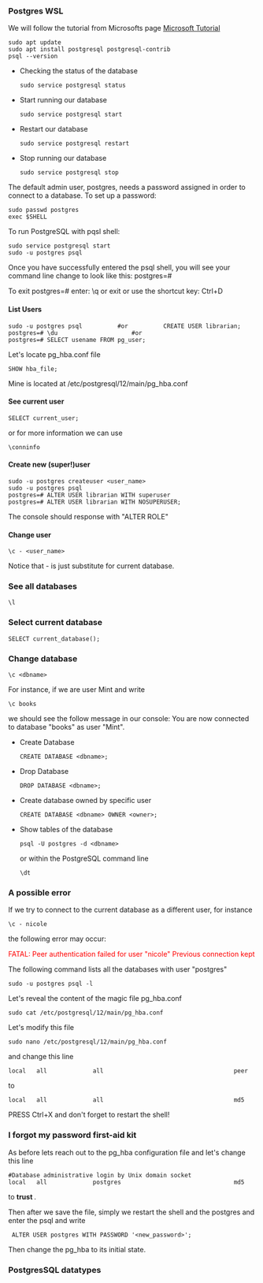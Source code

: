 ### Postgres WSL

We will follow the tutorial from Microsofts page <a href = "https://docs.microsoft.com/en-us/windows/wsl/tutorials/wsl-database" title = "Microsoft Setup Postgres on WSL"> Microsoft Tutorial </a>

```
sudo apt update
sudo apt install postgresql postgresql-contrib
psql --version
```

<ul>
<li> Checking the status of the database

```
sudo service postgresql status
```
</li>

<li> Start running our database

```
sudo service postgresql start
```
</li>

<li> Restart our database

```
sudo service postgresql restart
```

</li>

<li>Stop running our database

```
sudo service postgresql stop
```
</li>
</ul>

The default admin user, postgres, needs a password assigned in order to connect to a database. To set up a password:
```
sudo passwd postgres
exec $SHELL
```

To run PostgreSQL with pqsl shell:

```
sudo service postgresql start
sudo -u postgres psql
```

Once you have successfully entered the psql shell, you will see your command line change to look like this: postgres=#

To exit postgres=# enter: \q or exit or use the shortcut key: Ctrl+D

#### List Users

```
sudo -u postgres psql          #or          CREATE USER librarian;
postgres=# \du                     #or
postgres=# SELECT usename FROM pg_user;
```

Let's locate pg_hba.conf file

```
SHOW hba_file;
```

Mine is located at /etc/postgresql/12/main/pg_hba.conf

#### See current user

```
SELECT current_user;
```

or for more information we can use

```
\conninfo
```

#### Create new (super!)user

```
sudo -u postgres createuser <user_name>
sudo -u postgres psql
postgres=# ALTER USER librarian WITH superuser
postgres=# ALTER USER librarian WITH NOSUPERUSER;
```

The console should response with "ALTER ROLE"

#### Change user

```
\c - <user_name>
```
Notice that - is just substitute for current database.

### See all databases

```
\l
```

### Select current database

```
SELECT current_database();
```

### Change database

```
\c <dbname>
```

For instance, if we are user Mint and write
```
\c books
```

we should see the follow message in our console:
You are now connected to database "books" as user "Mint".

<ul>
<li>
Create Database

```
CREATE DATABASE <dbname>;
```
</li>

<li>
Drop Database

```
DROP DATABASE <dbname>;
```
</li>

<li>
Create database owned by specific user

```
CREATE DATABASE <dbname> OWNER <owner>;
```
</li>

<li>
Show tables of the database

```
psql -U postgres -d <dbname>
```
or within the PostgreSQL command line
```
\dt
```
</li>
</ul>


### A possible error

If we try to connect to the current database as a different user, for instance
```
\c - nicole
```

the following error may occur:

<span style="color:red">
FATAL:  Peer authentication failed for user "nicole"
Previous connection kept
</span>

The following command lists all the databases with user "postgres"

```
sudo -u postgres psql -l
```

Let's reveal the content of the magic file pg_hba.conf

```
sudo cat /etc/postgresql/12/main/pg_hba.conf
```

Let's modify this file

```
sudo nano /etc/postgresql/12/main/pg_hba.conf
```

and change this line

```
local   all             all                                     peer
```

to

```
local   all             all                                     md5
```

PRESS Ctrl+X and don't forget to restart the shell!


### I forgot my password first-aid kit

As before lets reach out to the pg_hba configuration file and let's change this line

```
#Database administrative login by Unix domain socket
local   all             postgres                                md5
```

to <strong> trust </strong>.

Then after we save the file, simply we restart the shell and the postgres and enter the psql and write
```
 ALTER USER postgres WITH PASSWORD '<new_password>';
```

Then change the pg_hba to its initial state.


### PostgresSQL datatypes
